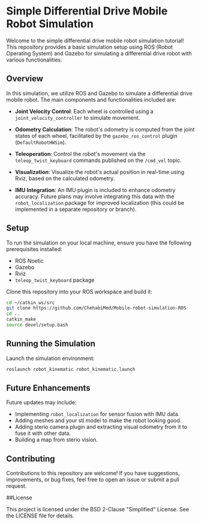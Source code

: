 
# Simple Differential Drive Mobile Robot Simulation

Welcome to the simple differential drive mobile robot simulation tutorial! This repository provides a basic simulation setup using ROS (Robot Operating System) and Gazebo for simulating a differential drive robot with various functionalities.

## Overview

In this simulation, we utilize ROS and Gazebo to simulate a differential drive mobile robot. The main components and functionalities included are:

- **Joint Velocity Control**: Each wheel is controlled using a `joint_velocity_controller` to simulate movement.
  
- **Odometry Calculation**: The robot's odometry is computed from the joint states of each wheel, facilitated by the `gazebo_ros_control` plugin (`DefaultRobotHWSim`).

- **Teleoperation**: Control the robot's movement via the `teleop_twist_keyboard` commands published on the `/cmd_vel` topic.

- **Visualization**: Visualize the robot's actual position in real-time using Rviz, based on the calculated odometry.

- **IMU Integration**: An IMU plugin is included to enhance odometry accuracy. Future plans may involve integrating this data with the `robot_localization` package for improved localization (this could be implemented in a separate repository or branch).

## Setup

To run the simulation on your local machine, ensure you have the following prerequisites installed:

- ROS Noetic
- Gazebo
- Rviz
- `teleop_twist_keyboard` package

Clone this repository into your ROS workspace and build it:

```bash
cd ~/catkin_ws/src
git clone https://github.com/ChehabiMed/Mobile-robot-simulation-ROS
cd ..
catkin_make
source devel/setup.bash
```

## Running the Simulation

Launch the simulation environment:

```bash
roslaunch robot_kinematic robot_kinematic.launch 
```


## Future Enhancements

Future updates may include:

- Implementing `robot_localization` for sensor fusion with IMU data.
- Adding meshes and your stl model to make the robot looking good.
- Adding sterio camera plugin and extracting visual odometry from it to fuse it with other data.
- Building a map from sterio vision.

## Contributing

Contributions to this repository are welcome! If you have suggestions, improvements, or bug fixes, feel free to open an issue or submit a pull request.

##License

This project is licensed under the BSD 2-Clause "Simplified" License. See the LICENSE file for details.

